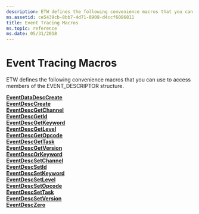 ```yaml
---
description: ETW defines the following convenience macros that you can use to access members of the EVENT\_DESCRIPTOR structure.
ms.assetid: ce5439cb-8bb7-4d71-8908-d4ccf6086811
title: Event Tracing Macros
ms.topic: reference
ms.date: 05/31/2018
---
```


# Event Tracing Macros

ETW defines the following convenience macros that you can use to access members of the EVENT\_DESCRIPTOR structure.

<dl>

[**EventDataDescCreate**](/windows/desktop/api/Evntprov/nf-evntprov-eventdatadesccreate)  
[**EventDescCreate**](/windows/desktop/api/Evntprov/nf-evntprov-eventdesccreate)  
[**EventDescGetChannel**](/windows/desktop/api/Evntprov/nf-evntprov-eventdescgetchannel)  
[**EventDescGetId**](/windows/desktop/api/Evntprov/nf-evntprov-eventdescgetid)  
[**EventDescGetKeyword**](/windows/desktop/api/Evntprov/nf-evntprov-eventdescgetkeyword)  
[**EventDescGetLevel**](/windows/desktop/api/Evntprov/nf-evntprov-eventdescgetlevel)  
[**EventDescGetOpcode**](/windows/desktop/api/Evntprov/nf-evntprov-eventdescgetopcode)  
[**EventDescGetTask**](/windows/desktop/api/Evntprov/nf-evntprov-eventdescgettask)  
[**EventDescGetVersion**](/windows/desktop/api/Evntprov/nf-evntprov-eventdescgetversion)  
[**EventDescOrKeyword**](/windows/desktop/api/Evntprov/nf-evntprov-eventdescorkeyword)  
[**EventDescSetChannel**](/windows/desktop/api/Evntprov/nf-evntprov-eventdescsetchannel)  
[**EventDescSetId**](/windows/desktop/api/Evntprov/nf-evntprov-eventdescsetid)  
[**EventDescSetKeyword**](/windows/desktop/api/Evntprov/nf-evntprov-eventdescsetkeyword)  
[**EventDescSetLevel**](/windows/desktop/api/Evntprov/nf-evntprov-eventdescsetlevel)  
[**EventDescSetOpcode**](/windows/desktop/api/Evntprov/nf-evntprov-eventdescsetopcode)  
[**EventDescSetTask**](/windows/desktop/api/Evntprov/nf-evntprov-eventdescsettask)  
[**EventDescSetVersion**](/windows/desktop/api/Evntprov/nf-evntprov-eventdescsetversion)  
[**EventDescZero**](/windows/desktop/api/Evntprov/nf-evntprov-eventdesczero)  
</dl>

 

 



